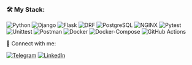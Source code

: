 ### &#128736; My Stack:

<!--
**Inswty/Inswty** is a ✨ _special_ ✨ repository because its `README.md` (this file) appears on your GitHub profile.

Here are some ideas to get you started:

- 🔭 I’m currently working on ...
- 🌱 I’m currently learning ...
- 👯 I’m looking to collaborate on ...
- 🤔 I’m looking for help with ...
- 💬 Ask me about ...
- 📫 How to reach me: ...
- 😄 Pronouns: ...
- ⚡ Fun fact: ...
-->

![Python](https://img.shields.io/badge/Python-3776AB?style=for-the-badge&logo=python&logoColor=white)
![Django](https://img.shields.io/badge/Django-092E20?style=for-the-badge&logo=django&logoColor=white)
![Flask](https://img.shields.io/badge/Flask-000000?style=for-the-badge&logo=flask&logoColor=white)
![DRF](https://img.shields.io/badge/Django%20REST%20Framework-1A2C40?style=for-the-badge&logo=django&logoColor=white)
![PostgreSQL](https://img.shields.io/badge/PostgreSQL-%2300758F.svg?style=for-the-badge&logo=PostgreSQL&logoColor=white)
![NGINX](https://img.shields.io/badge/NGINX-009639?style=for-the-badge&logo=nginx&logoColor=white)
![Pytest](https://img.shields.io/badge/pytest-%238FBC8F.svg?style=for-the-badge&logo=pytest&logoColor=ffffff)
![Unittest](https://img.shields.io/badge/Unittest-2C3E50?style=for-the-badge&logo=python&logoColor=white)
![Postman](https://img.shields.io/badge/Postman-FF6C37?style=for-the-badge&logo=postman&logoColor=white)
![Docker](https://img.shields.io/badge/Docker-2496ED?style=for-the-badge&logo=docker&logoColor=white)
![Docker-Compose](https://img.shields.io/badge/Docker%20Compose-2496ED?style=for-the-badge&logo=docker&logoColor=white)
![GitHub Actions](https://img.shields.io/badge/GitHub_Actions-2088FF?style=for-the-badge&logo=githubactions&logoColor=white)

💬 Connect with me:

[![Telegram](https://img.shields.io/badge/-Telegram-26A5E4?style=flat-square&logo=telegram&logoColor=white)](https://t.me/inswty)
[![LinkedIn](https://img.shields.io/badge/-LinkedIn-0A66C2?style=flat-square&logo=linkedin&logoColor=white)](https://www.linkedin.com/in/inswty/)
